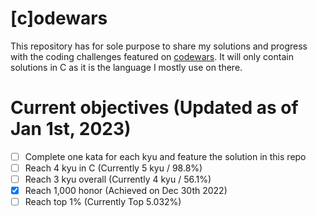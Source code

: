 # [c]odewars

This repository has for sole purpose to share my solutions and progress with the coding challenges featured on [codewars](https://www.codewars.com).
It will only contain solutions in C as it is the language I mostly use on there.

# Current objectives (Updated as of Jan 1st, 2023)
- [ ] Complete one kata for each kyu and feature the solution in this repo
- [ ] Reach 4 kyu in C (Currently 5 kyu / 98.8%)
- [ ] Reach 3 kyu overall (Currently 4 kyu / 56.1%)
- [X] Reach 1,000 honor (Achieved on Dec 30th 2022)
- [ ] Reach top 1% (Currently Top 5.032%)
